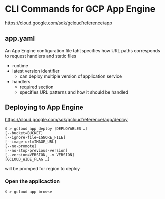 # CLI Commands for GCP App Engine

<https://cloud.google.com/sdk/gcloud/reference/app>

## app.yaml

An App Engine configuration file taht specifies how URL paths corresponds to request handlers and static files

- runtime
- latest version identifier
  - can deploy multiple version of application service
- handlers
  - required section
  - specifies URL patterns and how it should be handled

## Deploying to App Engine

<https://cloud.google.com/sdk/gcloud/reference/app/deploy>

``` cli
$ > gcloud app deploy [DEPLOYABLES …]
[--bucket=BUCKET]
[--ignore-file=IGNORE_FILE]
[--image-url=IMAGE_URL]
[--no-promote]
[--no-stop-previous-version]
[--version=VERSION, -v VERSION]
[GCLOUD_WIDE_FLAG …]
```

will be promped for region to deploy

### Open the applicaction

``` cli
$ > gcloud app browse
```